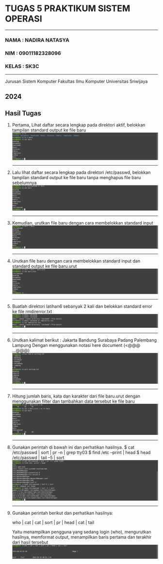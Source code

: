 # TUGAS 5 PRAKTIKUM SISTEM OPERASI
---
### NAMA : NADIRA NATASYA
### NIM : 09011182328096
### KELAS : SK3C
---
Jurusan Sistem Komputer
Fakultas Ilmu Komputer 
Universitas Sriwijaya

2024
---


## Hasil Tugas

1. Pertama, Lihat daftar secara lengkap pada direktori aktif, belokkan tampilan standard output ke file baru
   ![Screenshot](https://github.com/NADIRANTS/SISTEM-OPERASI/blob/main/File%20Tugas%205/VirtualBox_NADIRA%20NATASYA_19_09_2024_07_35_20.png)

   ---

2. Lalu lihat daftar secara lengkap pada direktori /etc/passwd, belokkan tampilan standard output ke file baru tanpa menghapus file baru sebelumnya
     ![Screenshot](https://github.com/NADIRANTS/SISTEM-OPERASI/blob/main/File%20Tugas%205/VirtualBox_NADIRA%20NATASYA_19_09_2024_08_06_51.png)

   ---

3. Kemudian, urutkan file baru dengan cara membelokkan standard input
     ![Screenshot](https://github.com/NADIRANTS/SISTEM-OPERASI/blob/main/File%20Tugas%205/VirtualBox_NADIRA%20NATASYA_19_09_2024_08_11_09.png)

   ---

4. Urutkan file baru dengan cara membelokkan standard input dan standard output ke file baru.urut
     ![Screenshot](https://github.com/NADIRANTS/SISTEM-OPERASI/blob/main/File%20Tugas%205/VirtualBox_NADIRA%20NATASYA_19_09_2024_08_15_20.png)

   ---

 5. Buatlah direktori latihan6 sebanyak 2 kali dan belokkan standard error ke file rmdirerror.txt
     ![Screenshot](https://github.com/NADIRANTS/SISTEM-OPERASI/blob/main/File%20Tugas%205/VirtualBox_NADIRA%20NATASYA_19_09_2024_08_24_12.png)

    ---

6. Urutkan kalimat berikut : Jakarta Bandung Surabaya Padang Palembang Lampung Dengan menggunakan notasi here document (<@@@ ...@@@)
     ![Screenshot](https://github.com/NADIRANTS/SISTEM-OPERASI/blob/main/File%20Tugas%205/VirtualBox_NADIRA%20NATASYA_19_09_2024_08_30_31.png)

   ---

7. Hitung jumlah baris, kata dan karakter dari file baru.urut dengan menggunakan filter dan tambahkan data tersebut ke file baru
     ![Screenshot](https://github.com/NADIRANTS/SISTEM-OPERASI/blob/main/File%20Tugas%205/VirtualBox_NADIRA%20NATASYA_19_09_2024_08_35_52.png)

   ---

8. Gunakan perintah di bawah ini dan perhatikan hasilnya. $ cat /etc/passwd | sort | pr –n | grep tty03 $ find /etc –print | head $ head /etc/passwd | tail –5 | sort
     ![Screenshot](https://github.com/NADIRANTS/SISTEM-OPERASI/blob/main/File%20Tugas%205/VirtualBox_NADIRA%20NATASYA_19_09_2024_08_44_34.png)

   ---

9. Gunakan perintah berikut dan perhatikan hasilnya:

   who | cat | cat | sort | pr | head | cat | tail

   Yaitu menampilkan pengguna yang sedang login (who), mengurutkan hasilnya, memformat output, menampilkan baris pertama dan terakhir dari hasil tersebut
     ![Screenshot](https://github.com/NADIRANTS/SISTEM-OPERASI/blob/main/File%20Tugas%205/VirtualBox_NADIRA%20NATASYA_19_09_2024_08_49_54.png)
